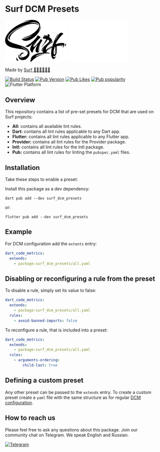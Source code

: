 # Surf DCM Presets

<img src="https://raw.githubusercontent.com/surfstudio/flutter-open-source/main/assets/logo_black.png#gh-light-mode-only" width="200">
<img src="https://raw.githubusercontent.com/surfstudio/flutter-open-source/main/assets/logo_white.png#gh-dark-mode-only" width="200">

Made by [Surf 🏄‍♂️🏄‍♂️🏄‍♂️](https://surf.dev/)

[![Build Status](https://shields.io/github/actions/workflow/status/surfstudio/surf-dcm-presets/on_pull_request.yml?logo=github&logoColor=white)](https://github.com/surfstudio/surf-dcm-presets)
[![Pub Version](https://img.shields.io/pub/v/surf_dcm_presets?logo=dart&logoColor=white)](https://pub.dev/packages/surf_dcm_presets)
[![Pub Likes](https://badgen.net/pub/likes/surf_dcm_presets)](https://pub.dev/packages/surf_dcm_presets)
[![Pub popularity](https://badgen.net/pub/popularity/surf_dcm_presets)](https://pub.dev/packages/surf_dcm_presets/score)
![Flutter Platform](https://badgen.net/pub/flutter-platform/surf_dcm_presets)

## Overview

This repository contains a list of pre-set presets for DCM that are used on Surf projects:

- **All:** contains all available lint rules.
- **Dart:** contains all lint rules applicable to any Dart app.
- **Flutter:** contains all lint rules applicable to any Flutter app.
- **Provider:** contains all lint rules for the Provider package.
- **Intl:** contains all lint rules for the Intl package.
- **Pub:** contains all lint rules for linting the `pubspec.yaml` files.

## Installation

Take these steps to enable a preset:

Install this package as a dev dependency:

   ```terminal
   dart pub add --dev surf_dcm_presets
   ```

   or:

   ```terminal
   flutter pub add --dev surf_dcm_presets
   ```

## Example

For DCM configuration add the `extents` entry:

   ```yaml
   dart_code_metrics:
     extends:
       - package:surf_dcm_presets/all.yaml
   ```

## Disabling or reconfiguring a rule from the preset

To disable a rule, simply set its value to false:

```yaml
dart_code_metrics:
  extends:
    - package:surf_dcm_presets/all.yaml
  rules:
    - avoid-banned-imports: false
```

To reconfigure a rule, that is included into a preset:

```yaml
dart_code_metrics:
  extends:
    - package:surf_dcm_presets/all.yaml
  rules:
    - arguments-ordering:
        child-last: true
```

## Defining a custom preset

Any other preset can be passed to the `extends` entry. To create a custom preset create a `yaml` file with the same structure as for regular [DCM configuration](https://dcm.dev/docs/configuration/).

## How to reach us

Please feel free to ask any questions about this package. Join our community chat on Telegram. We speak English and Russian.

[![Telegram](https://img.shields.io/badge/chat-on%20Telegram-blue.svg)](https://t.me/SurfGear)
